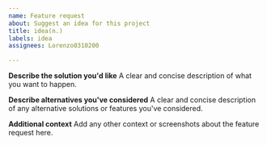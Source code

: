 ```yaml
---
name: Feature request
about: Suggest an idea for this project
title: idea(n.)
labels: idea
assignees: Lorenzo0310200

---
```


**Describe the solution you'd like**
A clear and concise description of what you want to happen.

**Describe alternatives you've considered**
A clear and concise description of any alternative solutions or features you've considered.

**Additional context**
Add any other context or screenshots about the feature request here.
